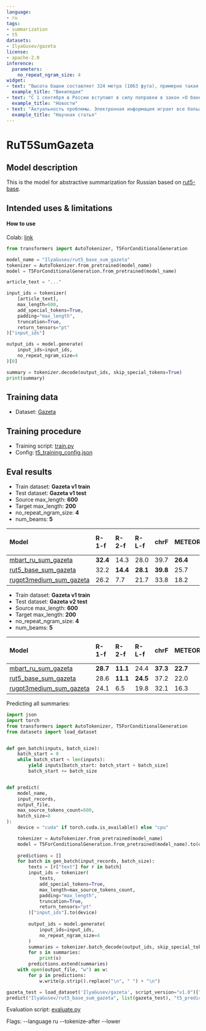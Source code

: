 ```yaml
---
language:
- ru
tags:
- summarization
- t5
datasets:
- IlyaGusev/gazeta
license:
- apache-2.0
inference:
  parameters:
    no_repeat_ngram_size: 4
widget:
- text: "Высота башни составляет 324 метра (1063 фута), примерно такая же высота, как у 81-этажного здания, и самое высокое сооружение в Париже. Его основание квадратно, размером 125 метров (410 футов) с любой стороны. Во время строительства Эйфелева башня превзошла монумент Вашингтона, став самым высоким искусственным сооружением в мире, и этот титул она удерживала в течение 41 года до завершения строительство здания Крайслер в Нью-Йорке в 1930 году. Это первое сооружение которое достигло высоты 300 метров. Из-за добавления вещательной антенны на вершине башни в 1957 году она сейчас выше здания Крайслер на 5,2 метра (17 футов). За исключением передатчиков, Эйфелева башня является второй самой высокой отдельно стоящей структурой во Франции после виадука Мийо."
  example_title: "Википедия"
- text: "С 1 сентября в России вступают в силу поправки в закон «О банкротстве» — теперь должники смогут освобождаться от непосильных обязательств во внесудебном порядке, если сумма задолженности составляет не менее 50 тыс. рублей и не превышает 500 тыс. рублей без учета штрафов, пени, процентов за просрочку платежа и прочих имущественных или финансовых санкций. У физлиц и индивидуальных предпринимателей появилась возможность пройти процедуру банкротства без участия суда и финансового управляющего — достаточно подать соответствующее заявление через МФЦ. Сумму задолженности и список всех известных заявителю кредиторов нужно предоставить самостоятельно. Если все условия соблюдены, сведения внесут в Единый федеральный реестр в течение трех рабочих дней. При этом на момент подачи заявления в отношении заявителя должно быть окончено исполнительное производство с возвращением исполнительного документа взыскателю. Это значит, что у потенциального банкрота не должно быть имущества, которое можно взыскать. Кроме того, в отношении гражданина не должно быть возбуждено другое исполнительное производство. В период всей процедуры заявитель не сможет брать займы, кредиты, выдавать поручительства, совершать иные обеспечительные сделки. Внесудебное банкротство будет длиться шесть месяцев, в течение которых также будет действовать мораторий на удовлетворение требований кредиторов, отмеченных в заявлении должника, и мораторий об уплате обязательных платежей. Кроме того, прекращается начисление неустоек и иных финансовых санкций; имущественные взыскания (кроме алиментов) также будут приостановлены. По завершению процедуры заявителя освободят от дальнейшего выполнения требований кредиторов, указанных в заявлении о признании его банкротом, а эта задолженность признается безнадежной. В прошлом месяце стало известно, что за первое полугодие 2020 года российские суды признали банкротами 42,7 тыс. граждан (в том числе индивидуальных предпринимателей) — по данным единого реестра «Федресурс», это на 47,2% больше показателя аналогичного периода 2019 года. Рост числа обанкротившихся граждан во втором квартале по сравнению с первым замедлился — такая динамика обусловлена тем, что в период ограничений с 19 марта по 11 мая суды редко рассматривали банкротные дела компаний и меньше, чем обычно, в отношении граждан, объяснял руководитель проекта «Федресурс» Алексей Юхнин. Он прогнозирует, что во втором полугодии мы увидим рост показателя, когда суды рассмотрят все дела, что не смогли ранее в режиме ограничений. По его данным, уже в июне число личных банкротств выросло до 11,5 тыс., что в два раза превышает показатель аналогичного периода 2019 года."
  example_title: "Новости"
- text: "Актуальность проблемы. Электронная информация играет все большую  роль во всех сферах жизни современного общества. В последние годы объем научно-технической текстовой информации в электронном виде возрос настолько, что возникает угроза обесценивания этой информации в связи с трудностями поиска необходимых сведений среди множества доступных текстов. Развитие информационных ресурсов Интернет многократно усугубило проблему информационной перегрузки. В этой ситуации особенно актуальными становятся методы автоматизации реферирования текстовой информации, то есть методы получения сжатого представления текстовых документов–рефератов (аннотаций). Постановка  проблемы  автоматического реферирования текста и соответственно попытки ее решения с использованием различных подходов предпринимались многими исследователями. История применения вычислительной техники для реферирования  насчитывает уже более 50 лет и связана с именами таких исследователей, как Г.П. Лун, В.Е. Берзон, И.П. Cевбо, Э.Ф. Скороходько, Д.Г. Лахути, Р.Г. Пиотровский и др. За эти годы  выработаны  многочисленные подходы к решению данной проблемы, которые достаточно четко подразделяются на два направления: автоматическое реферирование, основанное на экстрагировании из первичных документов с помощью определенных формальных признаков «наиболее информативных» фраз (фрагментов), совокупность которых образует некоторый экстракт; автоматическое реферирование, основанное на выделении из текстов с помощью специальных информационных языков наиболее существенной информации и порождении новых текстов (рефератов), содержательно обобщающих первичные  документы."
  example_title: "Научная статья"
---
```


# RuT5SumGazeta

## Model description

This is the model for abstractive summarization for Russian based on [rut5-base](https://huggingface.co/cointegrated/rut5-base).


## Intended uses & limitations

#### How to use

Colab: [link](https://colab.research.google.com/drive/1re5E26ZIDUpAx1gOCZkbF3hcwjozmgG0)

```python
from transformers import AutoTokenizer, T5ForConditionalGeneration

model_name = "IlyaGusev/rut5_base_sum_gazeta"
tokenizer = AutoTokenizer.from_pretrained(model_name)
model = T5ForConditionalGeneration.from_pretrained(model_name)

article_text = "..."

input_ids = tokenizer(
    [article_text],
    max_length=600,
    add_special_tokens=True,
    padding="max_length",
    truncation=True,
    return_tensors="pt"
)["input_ids"]

output_ids = model.generate(
    input_ids=input_ids,
    no_repeat_ngram_size=4
)[0]

summary = tokenizer.decode(output_ids, skip_special_tokens=True)
print(summary)
```

## Training data

- Dataset: [Gazeta](https://huggingface.co/datasets/IlyaGusev/gazeta)

## Training procedure

- Training script: [train.py](https://github.com/IlyaGusev/summarus/blob/master/external/hf_scripts/train.py)
- Config: [t5_training_config.json](https://github.com/IlyaGusev/summarus/blob/master/external/hf_scripts/configs/t5_training_config.json)

## Eval results

* Train dataset: **Gazeta v1 train**
* Test dataset: **Gazeta v1 test**
* Source max_length: **600**
* Target max_length: **200**
* no_repeat_ngram_size: **4**
* num_beams: **5**

| Model                     | R-1-f | R-2-f | R-L-f | chrF | METEOR | BLEU | Avg char length |
|:--------------------------|:------|:------|:------|:-------|:-------|:-----|:-----|
| [mbart_ru_sum_gazeta](https://huggingface.co/IlyaGusev/mbart_ru_sum_gazeta)       | **32.4**  | 14.3  | 28.0  | 39.7 | **26.4** | 12.1 | 371 |
| [rut5_base_sum_gazeta](https://huggingface.co/IlyaGusev/rut5_base_sum_gazeta)      | 32.2  | **14.4**  | **28.1** | **39.8** | 25.7 | **12.3** | 330 |
| [rugpt3medium_sum_gazeta](https://huggingface.co/IlyaGusev/rugpt3medium_sum_gazeta) | 26.2 | 7.7 | 21.7 | 33.8 | 18.2 | 4.3 | 244 |

* Train dataset: **Gazeta v1 train**
* Test dataset: **Gazeta v2 test**
* Source max_length: **600**
* Target max_length: **200**
* no_repeat_ngram_size: **4**
* num_beams: **5**

| Model                     | R-1-f | R-2-f | R-L-f | chrF | METEOR | BLEU | Avg char length |
|:--------------------------|:------|:------|:------|:-------|:-------|:-----|:-----|
| [mbart_ru_sum_gazeta](https://huggingface.co/IlyaGusev/mbart_ru_sum_gazeta)        | **28.7**  | **11.1**  | 24.4  | **37.3** | **22.7**  | **9.4** | 373 |
| [rut5_base_sum_gazeta](https://huggingface.co/IlyaGusev/rut5_base_sum_gazeta)      | 28.6 | **11.1** | **24.5** | 37.2 | 22.0 | **9.4** | 331 |
| [rugpt3medium_sum_gazeta](https://huggingface.co/IlyaGusev/rugpt3medium_sum_gazeta) | 24.1 | 6.5 | 19.8 | 32.1 | 16.3 | 3.6 | 242 |

Predicting all summaries:
```python
import json
import torch
from transformers import AutoTokenizer, T5ForConditionalGeneration
from datasets import load_dataset


def gen_batch(inputs, batch_size):
    batch_start = 0
    while batch_start < len(inputs):
        yield inputs[batch_start: batch_start + batch_size]
        batch_start += batch_size


def predict(
    model_name,
    input_records,
    output_file,
    max_source_tokens_count=600,
    batch_size=8
):
    device = "cuda" if torch.cuda.is_available() else "cpu"

    tokenizer = AutoTokenizer.from_pretrained(model_name)
    model = T5ForConditionalGeneration.from_pretrained(model_name).to(device)
    
    predictions = []
    for batch in gen_batch(input_records, batch_size):
        texts = [r["text"] for r in batch]
        input_ids = tokenizer(
            texts,                                                                                                     
            add_special_tokens=True,
            max_length=max_source_tokens_count,
            padding="max_length",
            truncation=True,
            return_tensors="pt"
        )["input_ids"].to(device)
        
        output_ids = model.generate(
            input_ids=input_ids,
            no_repeat_ngram_size=4
        )
        summaries = tokenizer.batch_decode(output_ids, skip_special_tokens=True)
        for s in summaries:
            print(s)
        predictions.extend(summaries)
    with open(output_file, "w") as w:
        for p in predictions:
            w.write(p.strip().replace("\n", " ") + "\n")

gazeta_test = load_dataset('IlyaGusev/gazeta', script_version="v1.0")["test"]
predict("IlyaGusev/rut5_base_sum_gazeta", list(gazeta_test), "t5_predictions.txt")
```

Evaluation script: [evaluate.py](https://github.com/IlyaGusev/summarus/blob/master/evaluate.py)

Flags: --language ru --tokenize-after --lower
